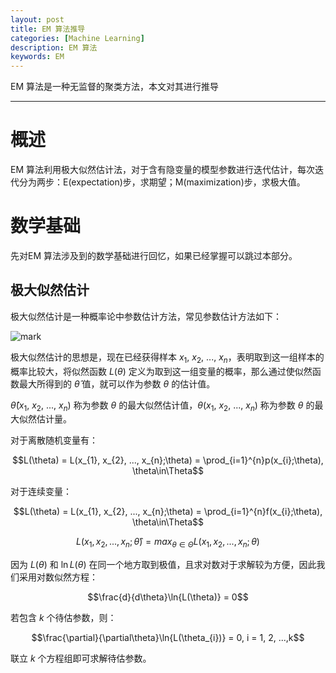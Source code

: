 ```yaml
---
layout: post
title: EM 算法推导
categories: [Machine Learning]
description: EM 算法
keywords: EM
---
```


EM 算法是一种无监督的聚类方法，本文对其进行推导

---

# 概述
EM 算法利用极大似然估计法，对于含有隐变量的模型参数进行迭代估计，每次迭代分为两步：E(expectation)步，求期望；M(maximization)步，求极大值。

# 数学基础
先对EM 算法涉及到的数学基础进行回忆，如果已经掌握可以跳过本部分。

## 极大似然估计
极大似然估计是一种概率论中参数估计方法，常见参数估计方法如下：

![mark](http://pcxhsqn8a.bkt.clouddn.com/blog/181115/Fj40ac0BE3.png?imageslim)

极大似然估计的思想是，现在已经获得样本 $x_{1}$, $x_{2}$, ..., $x_{n}$，表明取到这一组样本的概率比较大，将似然函数 $L(\theta)$ 定义为取到这一组变量的概率，那么通过使似然函数最大所得到的 $\hat{\theta}$ 值，就可以作为参数 $\theta$ 的估计值。

$\hat{\theta}(x_{1}$, $x_{2}$, ..., $x_{n})$ 称为参数 $\theta$ 的最大似然估计值，$\theta(x_{1}$, $x_{2}$, ..., $x_{n})$ 称为参数 $\theta$ 的最大似然估计量。

对于离散随机变量有：

$$L(\theta) = L(x_{1}, x_{2}, ..., x_{n};\theta) = \prod_{i=1}^{n}p(x_{i};\theta), \theta\in\Theta$$

对于连续变量：

$$L(\theta) = L(x_{1}, x_{2}, ..., x_{n};\theta) = \prod_{i=1}^{n}f(x_{i};\theta), \theta\in\Theta$$

$$L(x_{1}, x_{2}, ..., x_{n};\hat{\theta}) = max_{\theta\in\Theta} L(x_{1}, x_{2}, ..., x_{n};\theta)$$

因为 $L(\theta)$ 和 $\ln{L(\theta)}$ 在同一个地方取到极值，且求对数对于求解较为方便，因此我们采用对数似然方程：

$$\frac{d}{d\theta}\ln{L(\theta)} = 0$$

若包含 $k$ 个待估参数，则：

$$\frac{\partial}{\partial\theta}\ln{L(\theta_{i})} = 0, i = 1, 2, ...,k$$

联立 $k$ 个方程组即可求解待估参数。
















